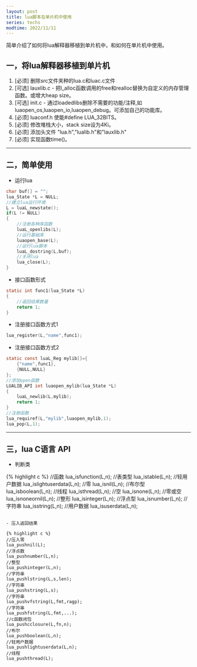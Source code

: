 ```yaml
---
layout: post
title: lua脚本在单片机中使用
series: techs
modtime: 2022/11/11
---
```


简单介绍了如何将lua解释器移植到单片机中，和如何在单片机中使用。

## 一，将lua解释器移植到单片机

1. [必须] 删除src文件夹种的lua.c和luac.c文件
2. [可选] lauxlib.c - 把l_alloc函数调用的free和realloc替换为自定义的内存管理函数。或增大heap size。
3. [可选] init.c - 通过loadedlibs删除不需要的功能/注释,如luaopen_os,luaopen_io,luaopen_debug。可添加自己的功能库。
4. [必须] luaconf.h 使能#define LUA_32BITS。
5. [必须] 修改堆栈大小，stack size设为4Ki。
6. [必须] 添加头文件 "lua.h","lualib.h"和"lauxlib.h"
7. [必须] 实现函数time()。

******

## 二，简单使用

- 运行lua

```c
char buf[] = "";
lua_State *L = NULL;
//建立lua运行环境
L = luaL_newstate();
if(L != NULL)
{
    //注册各种库函数
    luaL_openlibs(L);
    //运行基础库
    luaopen_base(L);
    //运行lua脚本
    luaL_dostring(L,buf);
    //关闭lua
    lua_close(L);
}
```

- 接口函数形式

```c
static int func1(lua_State *L)
{
    //返回结果数量
    return 1;
}
```

- 注册接口函数方式1

```c
lua_register(L,"name",func1);
```

- 注册接口函数方式2

```c
static const luaL_Reg mylib[]={
    {"name",func1},
    {NULL,NULL}
};
//添加open函数
LUALIB_API int luaopen_mylib(lua_State *L)
{
    luaL_newlib(L,mylib);
    return 1;
}
//注册函数
lua_requiref(L,"mylib",luaopen_mylib,1);
lua_pop(L,1);
```

******

## 三，lua C语言 API

- 判断类

{% highlight c %}
//函数
lua_isfunction(L,n);
//表类型
lua_istable(L,n);
//轻用户数据
lua_islightuserdata(L,n);
//零
lua_isnil(L,n);
//布尔型
lua_isboolean(L,n);
//线程
lua_isthread(L,n);
//空
lua_isnone(L,n);
//零或空
lua_isnoneornil(L,n);
//整形
lua_isinteger(L,n);
//浮点型
lua_isnumber(L,n);
//字符串
lua_isstring(L,n);
//用户数据
lua_isuserdata(L,n);
```

- 压入返回结果

{% highlight c %}
//压入零
lua_pushnil(L);
//浮点数
lua_pushnumber(L,n);
//整型
lua_pushinteger(L,n);
//字符串
lua_pushlstring(L,s,len);
//字符串
lua_pushstring(L,s);
//字符串
lua_pushvfstring(L,fmt,ragp);
//字符串
lua_pushfstring(L,fmt,...);
//c函数闭包
lua_pushcclosure(L,fn,n);
//布尔
lua_pushboolean(L,n);
//轻用户数据
lua_pushlightuserdata(L,n);
//线程
lua_pushthread(L);
```
